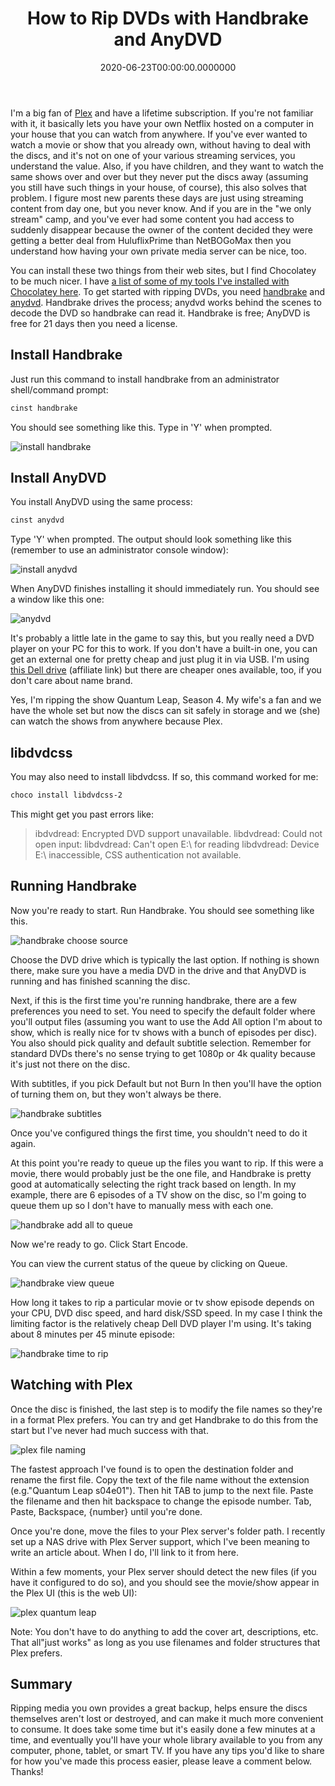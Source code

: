 ﻿---
title: How to Rip DVDs with Handbrake and AnyDVD
date: "2020-06-23T00:00:00.0000000"
description: I'm a big fan of Plex and have a lifetime subscription. If you're not familiar with it, it basically lets you have your own Netflix hosted on a computer in your house that you can watch from anywhere. If you've ever wanted to watch a movie or show that you already own, without having to deal with the discs, and it's not on one of your various streaming services, you understand the value.
featuredImage: /img/rip-dvds-with-handbrake-and-anydvd.png
---

I'm a big fan of [Plex](https://plex.tv) and have a lifetime subscription. If you're not familiar with it, it basically lets you have your own Netflix hosted on a computer in your house that you can watch from anywhere. If you've ever wanted to watch a movie or show that you already own, without having to deal with the discs, and it's not on one of your various streaming services, you understand the value. Also, if you have children, and they want to watch the same shows over and over but they never put the discs away (assuming you still have such things in your house, of course), this also solves that problem. I figure most new parents these days are just using streaming content from day one, but you never know. And if you are in the "we only stream" camp, and you've ever had some content you had access to suddenly disappear because the owner of the content decided they were getting a better deal from HuluflixPrime than NetBOGoMax then you understand how having your own private media server can be nice, too.

You can install these two things from their web sites, but I find Chocolatey to be much nicer. I have [a list of some of my tools I've installed with Chocolatey here](/tools). To get started with ripping DVDs, you need [handbrake](https://chocolatey.org/packages?q=handbrake) and [anydvd](https://chocolatey.org/packages?q=anyDVD). Handbrake drives the process; anydvd works behind the scenes to decode the DVD so handbrake can read it. Handbrake is free; AnyDVD is free for 21 days then you need a license.

## Install Handbrake

Just run this command to install handbrake from an administrator shell/command prompt:

```powershell
cinst handbrake
```

You should see something like this. Type in 'Y' when prompted.

![install handbrake](/img/cinst-handbrake.png)

## Install AnyDVD

You install AnyDVD using the same process:

```powershell
cinst anydvd
```

Type 'Y' when prompted. The output should look something like this (remember to use an administrator console window):

![install anydvd](/img/cinst-anydvd.png)

When AnyDVD finishes installing it should immediately run. You should see a window like this one:

![anydvd](/img/anydvd.png)

It's probably a little late in the game to say this, but you really need a DVD player on your PC for this to work. If you don't have a built-in one, you can get an external one for pretty cheap and just plug it in via USB. I'm using [this Dell drive](https://amzn.to/2VbIRXE) (affiliate link) but there are cheaper ones available, too, if you don't care about name brand.

Yes, I'm ripping the show Quantum Leap, Season 4. My wife's a fan and we have the whole set but now the discs can sit safely in storage and we (she) can watch the shows from anywhere because Plex.

## libdvdcss

You may also need to install libdvdcss. If so, this command worked for me:

```powershell
choco install libdvdcss-2
```

This might get you past errors like:

> ibdvdread: Encrypted DVD support unavailable.
> libdvdread: Could not open input:
> libdvdread: Can't open E:\ for reading
> libdvdread: Device E:\ inaccessible, CSS authentication not available.

## Running Handbrake

Now you're ready to start. Run Handbrake. You should see something like this.

![handbrake choose source](/img/handbrake-source.png)

Choose the DVD drive which is typically the last option. If nothing is shown there, make sure you have a media DVD in the drive and that AnyDVD is running and has finished scanning the disc.

Next, if this is the first time you're running handbrake, there are a few preferences you need to set. You need to specify the default folder where you'll output files (assuming you want to use the Add All option I'm about to show, which is really nice for tv shows with a bunch of episodes per disc). You also should pick quality and default subtitle selection. Remember for standard DVDs there's no sense trying to get 1080p or 4k quality because it's just not there on the disc.

With subtitles, if you pick Default but not Burn In then you'll have the option of turning them on, but they won't always be there.

![handbrake subtitles](/img/handbrake-subtitle-selection.png)

Once you've configured things the first time, you shouldn't need to do it again.

At this point you're ready to queue up the files you want to rip. If this were a movie, there would probably just be the one file, and Handbrake is pretty good at automatically selecting the right track based on length. In my example, there are 6 episodes of a TV show on the disc, so I'm going to queue them up so I don't have to manually mess with each one.

![handbrake add all to queue](/img/handbrake-addall.png)

Now we're ready to go. Click Start Encode.

You can view the current status of the queue by clicking on Queue.

![handbrake view queue](/img/handbrake-viewqueue.png)

How long it takes to rip a particular movie or tv show episode depends on your CPU, DVD disc speed, and hard disk/SSD speed. In my case I think the limiting factor is the relatively cheap Dell DVD player I'm using. It's taking about 8 minutes per 45 minute episode:

![handbrake time to rip](/img/handbrake-time.png)

## Watching with Plex

Once the disc is finished, the last step is to modify the file names so they're in a format Plex prefers. You can try and get Handbrake to do this from the start but I've never had much success with that.

![plex file naming](/img/plex-file-naming.png)

The fastest approach I've found is to open the destination folder and rename the first file. Copy the text of the file name without the extension (e.g."Quantum Leap s04e01"). Then hit TAB to jump to the next file. Paste the filename and then hit backspace to change the episode number. Tab, Paste, Backspace, {number} until you're done.

Once you're done, move the files to your Plex server's folder path. I recently set up a NAS drive with Plex Server support, which I've been meaning to write an article about. When I do, I'll link to it from here.

Within a few moments, your Plex server should detect the new files (if you have it configured to do so), and you should see the movie/show appear in the Plex UI (this is the web UI):

![plex quantum leap](/img/plex-quantum-leap.png)

Note: You don't have to do anything to add the cover art, descriptions, etc. That all"just works" as long as you use filenames and folder structures that Plex prefers.

## Summary

Ripping media you own provides a great backup, helps ensure the discs themselves aren't lost or destroyed, and can make it much more convenient to consume. It does take some time but it's easily done a few minutes at a time, and eventually you'll have your whole library available to you from any computer, phone, tablet, or smart TV. If you have any tips you'd like to share for how you've made this process easier, please leave a comment below. Thanks!

